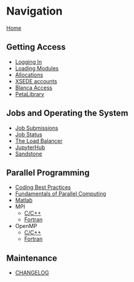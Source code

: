 # Navigation

[Home](Home)

## Getting Access
- [Logging In](Logging-In)
- [Loading Modules](Loading-Modules)
- [Allocations]()
- [XSEDE accounts](XSEDE)
- [Blanca Access]()
- [PetaLibrary](PetaLibrary)

## Jobs and Operating the System
- [Job Submissions](Job-Submissions)
- [Job Status]()
- [The Load Balancer](The-Load-Balancer-Tool)
- [JupyterHub]()
- [Sandstone]()

## Parallel Programming
- [Coding Best Practices](Coding-Best-Practices)
- [Fundamentals of Parallel Computing](Fundamentals-of-Parallel-Computing)
- [Matlab](Matlab-on-Summit)
- MPI
    + [C/C++](MPI-C--)
    + [Fortran](MPI-Fortran)
- OpenMP 
    + [C/C++](OpenMP-C--)
    + [Fortran](OpenMP-Fortran)

## Maintenance
- [CHANGELOG](CHANGELOG)